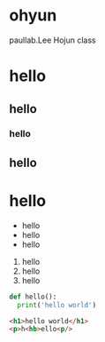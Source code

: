 # ohyun
paullab.Lee Hojun class
# hello
## hello
### hello
## hello
# hello

* hello
* hello
* hello

1. hello
2. hello
3. hello 

```python    ->코드 블럭 생성
def hello():
  print('hello world')

```
```html
<h1>hello world</h1>
<p>h<hb>ello<p/>
```
